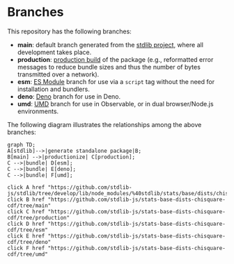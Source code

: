 <!--

@license Apache-2.0

Copyright (c) 2022 The Stdlib Authors.

Licensed under the Apache License, Version 2.0 (the "License");
you may not use this file except in compliance with the License.
You may obtain a copy of the License at

    http://www.apache.org/licenses/LICENSE-2.0

Unless required by applicable law or agreed to in writing, software
distributed under the License is distributed on an "AS IS" BASIS,
WITHOUT WARRANTIES OR CONDITIONS OF ANY KIND, either express or implied.
See the License for the specific language governing permissions and
limitations under the License.

-->

# Branches

This repository has the following branches:

-   **main**: default branch generated from the [stdlib project][stdlib-url], where all development takes place.
-   **production**: [production build][production-url] of the package (e.g., reformatted error messages to reduce bundle sizes and thus the number of bytes transmitted over a network).
-   **esm**: [ES Module][esm-url] branch for use via a `script` tag without the need for installation and bundlers.
-   **deno**: [Deno][deno-url] branch for use in Deno.
-   **umd**: [UMD][umd-url] branch for use in Observable, or in dual browser/Node.js environments.

The following diagram illustrates the relationships among the above branches:

```mermaid
graph TD;
A[stdlib]-->|generate standalone package|B;
B[main] -->|productionize| C[production];
C -->|bundle| D[esm];
C -->|bundle| E[deno];
C -->|bundle| F[umd];

click A href "https://github.com/stdlib-js/stdlib/tree/develop/lib/node_modules/%40stdlib/stats/base/dists/chisquare/cdf"
click B href "https://github.com/stdlib-js/stats-base-dists-chisquare-cdf/tree/main"
click C href "https://github.com/stdlib-js/stats-base-dists-chisquare-cdf/tree/production"
click D href "https://github.com/stdlib-js/stats-base-dists-chisquare-cdf/tree/esm"
click E href "https://github.com/stdlib-js/stats-base-dists-chisquare-cdf/tree/deno"
click F href "https://github.com/stdlib-js/stats-base-dists-chisquare-cdf/tree/umd"
```

[stdlib-url]: https://github.com/stdlib-js/stdlib/tree/develop/lib/node_modules/%40stdlib/stats/base/dists/chisquare/cdf
[production-url]: https://github.com/stdlib-js/stats-base-dists-chisquare-cdf/tree/production
[deno-url]: https://github.com/stdlib-js/stats-base-dists-chisquare-cdf/tree/deno
[umd-url]: https://github.com/stdlib-js/stats-base-dists-chisquare-cdf/tree/umd
[esm-url]: https://github.com/stdlib-js/stats-base-dists-chisquare-cdf/tree/esm